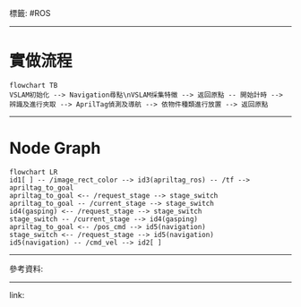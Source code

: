 標籤: #ROS 

---

# 實做流程

```mermaid
flowchart TB
VSLAM初始化 --> Navigation尋點\nVSLAM採集特徵 --> 返回原點 -- 開始計時 --> 辨識及進行夾取 --> AprilTag偵測及導航 --> 依物件種類進行放置 --> 返回原點
```

---

# Node Graph

```mermaid
flowchart LR
id1[ ] -- /image_rect_color --> id3(apriltag_ros) -- /tf --> apriltag_to_goal
apriltag_to_goal <-- /request_stage --> stage_switch
apriltag_to_goal -- /current_stage --> stage_switch
id4(gasping) <-- /request_stage --> stage_switch
stage_switch -- /current_stage --> id4(gasping)
apriltag_to_goal <-- /pos_cmd --> id5(navigation)
stage_switch <-- /request_stage --> id5(navigation)
id5(navigation) -- /cmd_vel --> id2[ ]
```

---

參考資料:



---

link:

